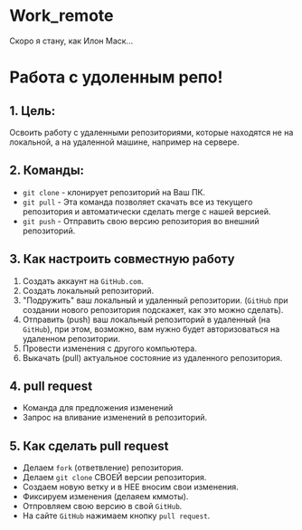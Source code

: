 # Work_remote
Скоро я стану, как Илон Маск...
# Работа с удоленным репо!
## 1. Цель:  
Освоить работу с удаленными репозиториями, которые находятся не на локальной, а на удаленной машине, например на сервере.  
## 2. Команды:
* `git clone` - клонирует репозиторий на Ваш ПК.  
* `git pull` - Эта команда позволяет скачать все из текущего репозитория и автоматически сделать merge с нашей версией.
* `git push` - Отправить свою версию репозитория во внешний репозиторий.  
## 3. Как настроить совместную работу
1. Создать аккаунт на `GitHub.com`.
2. Создать локальный репозиторий.
3. "Подружить" ваш локальный и удаленный репозитории. (`GitHub` при создании нового репозитория подскажет, как это можно сделать).
4. Отправить (push) ваш локальный репозиторий в удаленный (на `GitHub`), при этом, возможно, вам нужно будет авторизоваться на удаленном репозитории.
5. Провести изменения с другого компьютера.
6. Выкачать (pull) актуальное состояние из удаленного репозитория.  
## 4. pull request
* Команда для предложения изменений  
* Запрос на вливание изменений в репозиторий.  
## 5. Как сделать pull request
* Делаем `fork` (ответвление) репозитория.  
* Делаем `git clone` СВОЕЙ версии репозитория.  
* Создаем новую ветку и в НЕЕ вносим свои изменения.
* Фиксируем изменения (делаяем кммоты).
* Отпровляем свою версию в свой `GitHub`.
* На сайте `GitHub` нажимаем кнопку `pull request`.